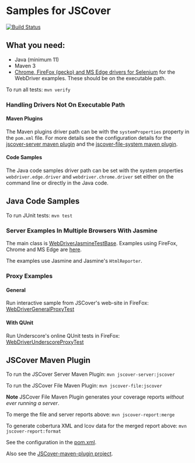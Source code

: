 Samples for JSCover
===================

[![Build Status](https://github.com/tntim96/JSCover-samples/workflows/Java-CI/badge.svg)](https://github.com/tntim96/JSCover-samples/actions?query=workflow%3A%22Java-CI%22)

## What you need:
* Java (minimum 11)
* Maven 3
* [Chrome, FireFox (gecko) and MS Edge drivers for Selenium](https://www.seleniumhq.org/download/) for the WebDriver examples. These should be on the executable path.

To run all tests:
`mvn verify`

### Handling Drivers Not On Executable Path
#### Maven Plugins
The Maven plugins driver path can be with the `systemProperties` property in the `pom.xml` file.
For more details see the configuration details for the
[jscover-server maven plugin](https://github.com/tntim96/JSCover-maven-plugin/tree/master/plugin-parent/server)
and the [jscover-file-system maven plugin](https://github.com/tntim96/JSCover-maven-plugin/tree/master/plugin-parent/file-system).

#### Code Samples
The Java code samples driver path can be set with the system properties `webdriver.edge.driver` and `webdriver.chrome.driver`
set either on the command line or directly in the Java code.

## Java Code Samples
To run JUnit tests:
`mvn test`

### Server Examples In Multiple Browsers With Jasmine
The main class is
[WebDriverJasmineTestBase](https://github.com/tntim96/JSCover-samples/blob/master/src/main/java/jscover/webdriver/jasmine/WebDriverJasmineTestBase.java). Examples using FireFox, Chrome and MS Edge are [here](https://github.com/tntim96/JSCover-samples/blob/master/src/test/java/jscover/webdriver/jasmine/).

The examples use Jasmine and Jasmine's `HtmlReporter`.

### Proxy Examples
#### General
Run interactive sample from JSCover's web-site in FireFox: [WebDriverGeneralProxyTest](https://github.com/tntim96/JSCover-samples/blob/master/src/test/java/jscover/webdriver/proxy/WebDriverGeneralProxyTest.java)

#### With QUnit
Run Underscore's online QUnit tests in FireFox: [WebDriverUnderscoreProxyTest](https://github.com/tntim96/JSCover-samples/blob/master/src/test/java/jscover/webdriver/proxy/WebDriverUnderscoreProxyTest.java)



## JSCover Maven Plugin
To run the JSCover Server Maven Plugin:
`mvn jscover-server:jscover`

To run the JSCover File Maven Plugin:
`mvn jscover-file:jscover`

**Note** JSCover File Maven Plugin generates your coverage reports _without ever running a server_.

To merge the file and server reports above:
`mvn jscover-report:merge`

To generate cobertura XML and lcov data for the merged report above:
`mvn jscover-report:format`


See the configuration in the [pom.xml](https://github.com/tntim96/JSCover-samples/blob/master/pom.xml).

Also see the [JSCover-maven-plugin project](https://github.com/tntim96/JSCover-maven-plugin).